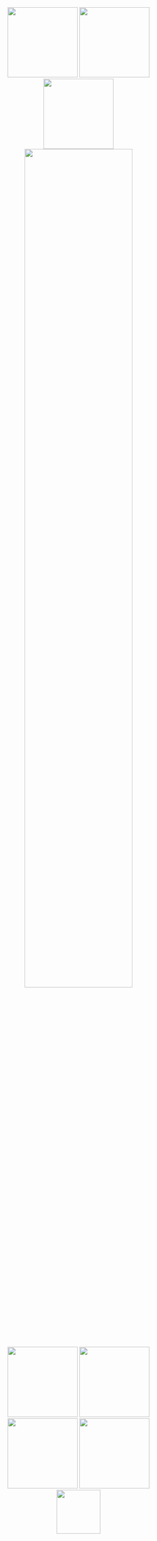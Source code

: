<div align="center">
  <!-- メイン統計情報 - コンパクト配置 -->
  <img height="160em" src="https://github-readme-stats.vercel.app/api?username=Prog0123&show_icons=true&theme=dark&hide_border=true&count_private=true&include_all_commits=true&bg_color=0a0f0a&title_color=00ff7f&icon_color=32cd32&text_color=90ee90&ring_color=228b22&border_color=228b22" />
  <img height="160em" src="https://github-readme-stats.vercel.app/api/top-langs/?username=Prog0123&layout=compact&theme=dark&hide_border=true&count_private=true&langs_count=6&bg_color=0a0f0a&title_color=00ff7f&text_color=90ee90&border_color=228b22" />
  
  <br/>
  
  <!-- GitHub Streak - より安定した設定 -->
  <img height="160em" src="https://streak-stats.demolab.com/?user=Prog0123&theme=dark&background=0a0f0a&border=228b22&stroke=228b22&ring=00ff7f&fire=ff6347&currStreakNum=90ee90&sideNums=90ee90&currStreakLabel=00ff7f&sideLabels=90ee90&dates=90ee90&hide_border=true" />
  
  <br/>
  
  <!-- プロフィール詳細 - 幅を縮小 -->
  <img width="70%" src="https://github-profile-summary-cards.vercel.app/api/cards/profile-details?username=Prog0123&theme=github_dark" />
  
  <br/>
  
  <!-- 統計カード群 - 2x2レイアウトでコンパクト -->
  <img height="160em" src="https://github-profile-summary-cards.vercel.app/api/cards/stats?username=Prog0123&theme=github_dark" />
  <img height="160em" src="https://github-profile-summary-cards.vercel.app/api/cards/most-commit-language?username=Prog0123&theme=github_dark" />
  <br/>
  <img height="160em" src="https://github-profile-summary-cards.vercel.app/api/cards/repos-per-language?username=Prog0123&theme=github_dark" />
  <img height="160em" src="https://github-profile-summary-cards.vercel.app/api/cards/productive-time?username=Prog0123&theme=github_dark&utcOffset=9" />
  
  <br/>
  
  <!-- トロフィー - 深緑matrixテーマ、背景付き -->
  <img height="100em" src="https://github-profile-trophy.vercel.app/?username=Prog0123&theme=matrix&column=6&margin-w=15&margin-h=15&no-bg=false&no-frame=false" />
</div>
